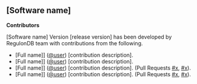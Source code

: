 ## [Software name]

__Contributors__ 

[Software name] Version [release version] has been developed by RegulonDB team with contributions from the following.

- [Full name]] ([@user]()) [contribution description].
- [Full name]] ([@user]()) [contribution description].
- [Full name]] ([@user]()) [contribution description]. (Pull Requests [#x](), [#x]()).
- [Full name]] ([@user]()) [contribution description]. (Pull Requests [#x](), [#x]()).



